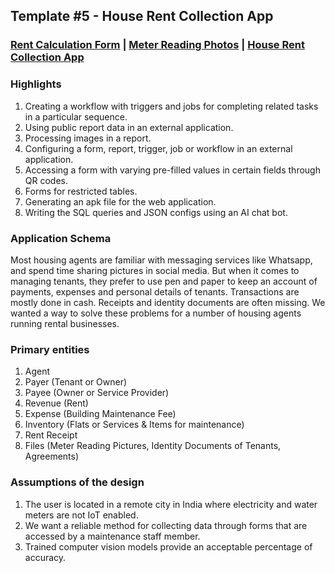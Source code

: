 ## Template #5 - House Rent Collection App                    
     
### [Rent Calculation Form](https://app1.cliosight.com/app/forms/217/show/public?noNavbar=true)  |   [Meter Reading Photos](https://app1.cliosight.com/app/reports/392/show/public?noNavbar=true)  | [House Rent Collection App](https://app1.cliosight.com/app/applications/11/show)            

### Highlights      
1. Creating a workflow with  triggers and jobs for completing related tasks in a particular sequence.  
2. Using public report data in an external application.
3. Processing images in a report.  
4. Configuring a form, report, trigger, job or workflow in an external application.  
5. Accessing a form with varying  pre-filled values in certain fields through QR codes.
6. Forms for restricted tables.     
7. Generating an apk file for the web application.     
8. Writing the SQL queries and JSON configs using an AI chat bot.    

### Application Schema    
Most housing agents are familiar with messaging services like Whatsapp, and spend time sharing pictures in social media. But when it comes to managing tenants, they prefer to use pen and paper to keep an account of  payments, expenses and personal details of tenants. Transactions are mostly done in cash. Receipts and identity documents are often missing. We wanted a way to solve these problems for a number of housing agents running rental businesses.   

### Primary entities
1. Agent
2. Payer (Tenant or Owner)      
3. Payee (Owner or Service Provider)       
4. Revenue (Rent)          
5. Expense (Building Maintenance Fee)           
6. Inventory (Flats or Services & Items for maintenance)             
7. Rent Receipt       
8. Files (Meter Reading Pictures, Identity Documents of Tenants, Agreements)         

### Assumptions of the design     
1. The user is located in a remote city in India where electricity and water meters are not IoT enabled.     
2. We want a reliable method for collecting data through forms that are accessed by a maintenance staff member.      
3. Trained computer vision models provide an acceptable percentage of accuracy.     

